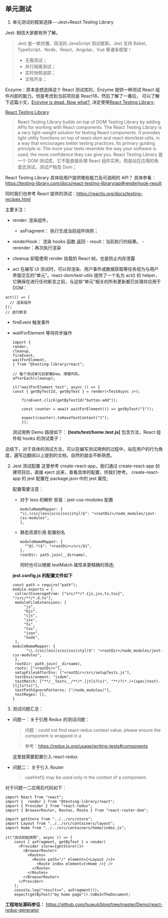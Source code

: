 ## 单元测试

1. 单元测试的框架选择---Jest+React Testing Library

Jest: 相信大家都有所了解。

> Jest 是一款优雅、简洁的 JavaScript 测试框架。Jest 支持 Babel、TypeScript、Node、React、Angular、Vue 等诸多框架！
>
> - 无需测试；
> - 并行隔离测试；
> - 实时快照追踪；
> - 文档齐全；

Enzyme：原本是想选择这个 React 测试库的，Enzyme 提供一种测试 React 组件内部的能力。但是考虑到当前项目是 React18，然后了解了一番后， 可以了解下这篇小文，[Enzyme is dead. Now what?](https://dev.to/wojtekmaj/enzyme-is-dead-now-what-ekl),
决定使用[React Testing Library](https://testing-library.com/docs/react-testing-library/intro/);

[React Testing Library](https://testing-library.com/docs/react-testing-library/intro/)

> React Testing Library builds on top of DOM Testing Library by adding APIs for working with React components.
> The React Testing Library is a very light-weight solution for testing React components. It provides light utility functions on top of react-dom and react-dom/test-utils, in a way that encourages better testing practices. Its primary guiding principle is:
> The more your tests resemble the way your software is used, the more confidence they can give you.
> React Testing Library 是一个 DOM 测试库，它不能直接处理 React 组件实例，而是站在应用的角度去测试，测试产物及 Dom；

React Testing Library 具体给用户提供哪些能力及可调用的 API？
具体参看：https://testing-library.com/docs/react-testing-library/api#renderhook-result

同时我们也参考 React 提供的测试：https://reactjs.org/docs/testing-recipes.html

主要关注：

- render:
  渲染组件，
  - asFragment： 执行生成当前组件快照；
- renderHook：
  渲染 hooks 函数
  返回 - result：当前执行的结果。 - rerender：再次执行渲染

- cleanup
  卸载使用 render 挂载的 React 树。也是防止内存泄露

- act
  在编写 UI 测试时，可以将渲染、用户事件或数据获取等任务视为与用户界面交互的“单元”。react-dom/test-utils 提供了一个名为 act() 的 helper，它确保在进行任何断言之前，与这些“单元”相关的所有更新都已处理并应用于 DOM：

```
act(() => {
  // 渲染组件
});
// 进行断言
```

- fireEvent
  触发事件

- waitForElement
  等待异步操作

  ```
  import {
  render,
  cleanup,
  fireEvent,
  waitForElement,
  } from "@testing-library/react";

  // 每个测试单元后卸载Dom，清理内存。
  afterEach(cleanup);

  it("waitForElement test", async () => {
  const { getByTestId, getByText } = render(<TestAsync />);

      fireEvent.click(getByTestId("button-add"));

      const counter = await waitForElement(() => getByText("1"));

      expect(counter).toHaveTextContent("1");
      });

  ```

  测试用例 Demo 路径如下：
  **[__tests__/test/home.test.js]**
  包含方法，React 组件和 hooks 的测试栗子：

总结下，对于具体的测试方法，可以在编写测试用例的过程中，站在用户的行为角度，遍写边翻阅以上提到的文档，自然的就会不断熟悉。

2. Jest 测试配置
   这里参考 create-react-app，我们通过 create-react-app 创建项目后，直接 eject 出来，查看具体的配置，供我们参考。
   create-react-app 的 jest 配置在 package.json 中的 jest 属性;

   配置需要注意：

   - 对于 less 的解析
     安装：jest-css-modules
     配置
     ```
     moduleNameMapper: {
     "\\.(css|less|scss|sss|styl)$": "<rootDir>/node_modules/jest-css-modules",
     },
     ```
   - 静态资源引用
     配置别名
     ```
     moduleNameMapper: {
       "^@(.*)$": "<rootDir>/src/$1",
     },
     rootDir: path.join(__dirname),
     ```
     同时也可以根据 testMatch 属性来更精确的筛选;

   **jest.config.js 的配置文件如下**

   ```
   const path = require("path");
   module.exports = {
    collectCoverageFrom: ["src/**/*.{js,jsx,ts,tsx}", "!src/**/*.d.ts"],
    moduleFileExtensions: [
        "js",
        "mjs",
        "cjs",
        "jsx",
        "ts",
        "tsx",
        "json",
        "node",
    ],
   moduleNameMapper: {
         "\\.(css|less|scss|sss|styl)$": "<rootDir>/node_modules/jest-css-modules",
    },
    rootDir: path.join(__dirname),
    roots: ["<rootDir>"],
    setupFilesAfterEnv: ["<rootDir>/src/setupTests.js"],
    testEnvironment: "jsdom",
    testMatch: ["**/__tests__/**/*.[jt]s?(x)", "**/?(*.)+(spec|test).[tj]s?(x)"],
    testPathIgnorePatterns: ["/node_modules/"],
    testRegex: [],
   }
   ```

3. 测试问题汇总：

- 问题一：关于引用 Redux 的测试问题：

  > 问题：could not find react-redux context value; please ensure the component is wrapped in a <Provider>

  > 参考：https://redux.js.org/usage/writing-tests#components

  这里就需要配置引入 react-redux

- 问题二： 关于引入 Router
  > useHref() may be used only in the context of a <Router> component.

对于问题一二应用后代码如下：

```
import React from "react";
import {  render } from "@testing-library/react";
import { Provider } from "react-redux";
import { BrowserRouter, Routes, Route } from "react-router-dom";

import getStore from "../../src/store";
import Layout from "../../src/containers/layout";
import Home from "../../src/containers/home/index.js";

it("测试初始快照", async () => {
    const { asFragment, getByText } = render(
      <Provider store={getStore()}>
        <BrowserRouter>
          <Routes>
            <Route path="/" element={<Layout />}>
              <Route index element={<Home />} />
            </Route>
          </Routes>
        </BrowserRouter>
      </Provider>
    );
    console.log("result==", asFragment());
    expect(getByText("my home page")).toBeInTheDocument;
```

**工程地址源码参见：** https://github.com/huwuji/blog/tree/master/Demo/react-redux-generator
